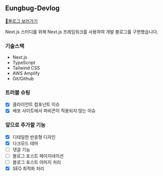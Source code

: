## Eungbug-Devlog

[📝블로그 보러가기](https://release.d3vn0oj9a8o861.amplifyapp.com/)

Next.js 스터디를 위해 Next.js 프레임워크를 사용하여 개발 블로그를 구현했습니다.

### 기술스택

- Next.js
- TypeScript
- Tailwind CSS
- AWS Amplify
- Git/Github

### 트러블 슈팅

- [x] 클라이언트 컴포넌트 이슈
- [x] 배포 사이트에서 파비콘이 적용되지 않는 이슈

### 앞으로 추가할 기능

- [x] 디테일한 반응형 디자인
- [x] 다크모드 테마
- [ ] 댓글 기능
- [ ] 블로그 포스트 페이지네이션
- [ ] 블로그 포스트 이미지 처리
- [x] SEO 최적화 처리
